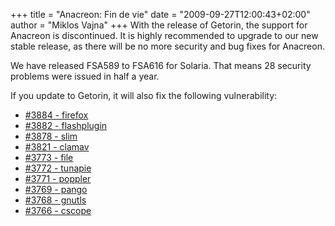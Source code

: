 +++
title = "Anacreon: Fin de vie"
date = "2009-09-27T12:00:43+02:00"
author = "Miklos Vajna"
+++
With the release of Getorin, the support for Anacreon is discontinued. It is highly recommended to upgrade to our new stable release, as there will be no more security and bug fixes for Anacreon.  

 We have released FSA589 to FSA616 for Solaria. That means 28 security problems were issued in half a year.  

 If you update to Getorin, it will also fix the following vulnerability:  

* [#3884 - firefox](http://bugs.frugalware.org/task/3884)
* [#3882 - flashplugin](http://bugs.frugalware.org/task/3882)
* [#3878 - slim](http://bugs.frugalware.org/task/3878)
* [#3821 - clamav](http://bugs.frugalware.org/task/3821)
* [#3773 - file](http://bugs.frugalware.org/task/3773)
* [#3772 - tunapie](http://bugs.frugalware.org/task/3772)
* [#3771 - poppler](http://bugs.frugalware.org/task/3771)
* [#3769 - pango](http://bugs.frugalware.org/task/3769)
* [#3768 - gnutls](http://bugs.frugalware.org/task/3768)
* [#3766 - cscope](http://bugs.frugalware.org/task/3766)
